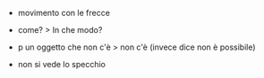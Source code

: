 - movimento con le frecce

- come? > In che modo?
- p un oggetto che non c'è > non c'è (invece dice non è possibile)
- non si vede lo specchio